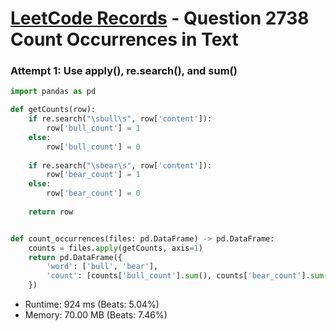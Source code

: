 # [LeetCode Records](../../README.md) - Question 2738 Count Occurrences in Text

### Attempt 1: Use apply(), re.search(), and sum()
```py
import pandas as pd

def getCounts(row):
    if re.search("\sbull\s", row['content']):
        row['bull_count'] = 1
    else:
        row['bull_count'] = 0
        
    if re.search("\sbear\s", row['content']):
        row['bear_count'] = 1
    else:
        row['bear_count'] = 0
        
    return row


def count_occurrences(files: pd.DataFrame) -> pd.DataFrame:
    counts = files.apply(getCounts, axis=1)
    return pd.DataFrame({
        'word': ['bull', 'bear'],
        'count': [counts['bull_count'].sum(), counts['bear_count'].sum()]
    })
```
- Runtime: 924 ms (Beats: 5.04%)
- Memory: 70.00 MB (Beats: 7.46%)

<br>
